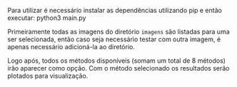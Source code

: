 Para utilizar é necessário instalar as dependências utilizando pip e então executar: python3 main.py

Primeiramente todas as imagens do diretório `imagens` são listadas para uma ser selecionada, então caso seja necessário testar com outra imagem, é apenas necessário adicioná-la ao diretório.

Logo após, todos os métodos disponíveis (somam um total de 8 métodos) irão aparecer como opção. Com o método selecionado os resultados serão plotados para visualização.

